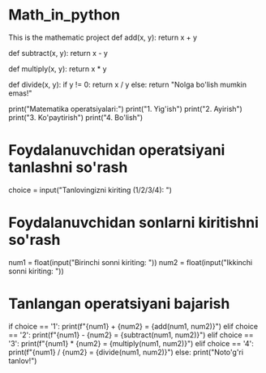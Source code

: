 # Math_in_python
This is the mathematic project
def add(x, y):
    return x + y

def subtract(x, y):
    return x - y

def multiply(x, y):
    return x * y

def divide(x, y):
    if y != 0:
        return x / y
    else:
        return "Nolga bo'lish mumkin emas!"

print("Matematika operatsiyalari:")
print("1. Yig'ish")
print("2. Ayirish")
print("3. Ko'paytirish")
print("4. Bo'lish")

# Foydalanuvchidan operatsiyani tanlashni so'rash
choice = input("Tanlovingizni kiriting (1/2/3/4): ")

# Foydalanuvchidan sonlarni kiritishni so'rash
num1 = float(input("Birinchi sonni kiriting: "))
num2 = float(input("Ikkinchi sonni kiriting: "))

# Tanlangan operatsiyani bajarish
if choice == '1':
    print(f"{num1} + {num2} = {add(num1, num2)}")
elif choice == '2':
    print(f"{num1} - {num2} = {subtract(num1, num2)}")
elif choice == '3':
    print(f"{num1} * {num2} = {multiply(num1, num2)}")
elif choice == '4':
    print(f"{num1} / {num2} = {divide(num1, num2)}")
else:
    print("Noto'g'ri tanlov!")
